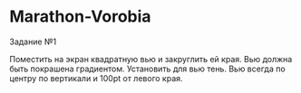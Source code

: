 # Marathon-Vorobia
Задание №1

Поместить на экран квадратную вью и закруглить ей края.
Вью должна быть покрашена градиентом.
Установить для вью тень.
Вью всегда по центру по вертикали и 100pt от левого края.
